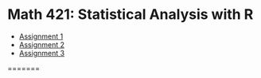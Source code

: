 # Math 421: Statistical Analysis with R

- [Assignment 1](Assign1.html)
- [Assignment 2](assignment2.html)
- [Assignment 3](assignment3.html)


=======
